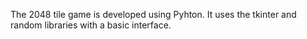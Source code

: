 The 2048 tile game is developed using Pyhton.
It uses the tkinter and random libraries with a basic interface.

